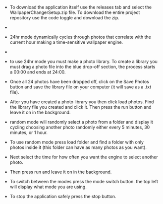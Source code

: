 * To download the application itself use the releases tab and select the WallpaperChangerSetup.zip file. To download the entire project repository use the code toggle and download the zip.
* 
* 24hr mode dynamically cycles through photos that correlate with the current hour making a time-sensitive wallpaper engine.
* 
* to use 24hr mode you must make a photo library. To create a library you must drag a photo file into the blue drop-off section, the process starts a 00:00 and ends at 24:00.
* Once all 24 photos have been dropped off, click on the Save Photos button and save the library file on your computer (it will save as a .txt file).
* After you have created a photo library you then click load photos. Find the library file you created and click it. Then press the run button and leave it on in the background.

* random mode will randomly select a photo from a folder and display it cycling choosing another photo randomly either every 5 minutes, 30 minutes, or 1 hour.

* To use random mode press load folder and find a folder with only photos inside it (this folder can have as many photos as you want).
* Next select the time for how often you want the engine to select another photo.
* Then press run and leave it on in the background.

* To switch between the modes press the mode switch button. the top left will display what mode you are using.
* To stop the application safely press the stop button.
